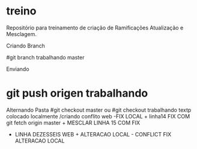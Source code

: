 # treino
Repositório para treinamento de criação de Ramificações Atualização e Mesclagem.

Criando Branch 

#git branch trabalhando master

Enviando
# git push origen trabalhando

Alternando Pasta
#git checkout master ou  #git checkout trabalhando
textp colocado localmente /criando conflito web -FIX
LOCAL + linha14
FIX COM git fetch origin master + MESCLAR LINHA 15 COM FIX
* LINHA DEZESSEIS WEB + ALTERACAO LOCAL - CONFLICT FIX
ALTERACAO LOCAL


